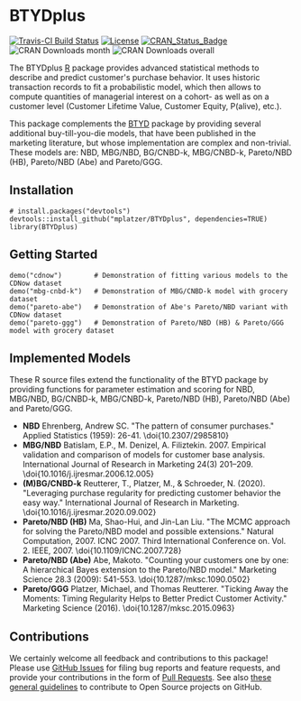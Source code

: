 # BTYDplus

[![Travis-CI Build Status](https://travis-ci.org/mplatzer/BTYDplus.svg?branch=master)](https://travis-ci.org/mplatzer/BTYDplus)
[![License](https://img.shields.io/badge/license-GPLv3-blue.svg)](https://www.gnu.org/licenses/gpl-3.0.html)
[![CRAN_Status_Badge](http://www.r-pkg.org/badges/version/BTYDplus)](https://CRAN.R-project.org/package=BTYDplus)
![CRAN Downloads month](https://cranlogs.r-pkg.org/badges/BTYDplus)
![CRAN Downloads overall](https://cranlogs.r-pkg.org/badges/grand-total/BTYDplus)
<!-- [![Coverage Status](https://img.shields.io/codecov/c/github/mplatzer/BTYDplus/master.svg)](https://codecov.io/github/mplatzer/BTYDplus?branch=master) -->

The BTYDplus [R](https://www.r-project.org/) package provides advanced statistical methods to describe and predict customer's purchase behavior. It uses historic transaction records to fit a probabilistic model, which then allows to compute quantities of managerial interest on a cohort- as well as on a customer level (Customer Lifetime Value, Customer Equity, P(alive), etc.).

This package complements the [BTYD](https://cran.r-project.org/package=BTYD) package by providing several additional buy-till-you-die models, that have been published in the marketing literature, but whose implementation are complex and non-trivial. These models are: NBD, MBG/NBD, BG/CNBD-k, MBG/CNBD-k, Pareto/NBD (HB), Pareto/NBD (Abe) and Pareto/GGG.

## Installation

```
# install.packages("devtools")
devtools::install_github("mplatzer/BTYDplus", dependencies=TRUE)
library(BTYDplus)
```

## Getting Started

```
demo("cdnow")        # Demonstration of fitting various models to the CDNow dataset
demo("mbg-cnbd-k")   # Demonstration of MBG/CNBD-k model with grocery dataset
demo("pareto-abe")   # Demonstration of Abe's Pareto/NBD variant with CDNow dataset
demo("pareto-ggg")   # Demonstration of Pareto/NBD (HB) & Pareto/GGG model with grocery dataset
```

## Implemented Models

These R source files extend the functionality of the BTYD package by providing functions for parameter estimation and scoring for NBD, MBG/NBD, BG/CNBD-k, MBG/CNBD-k, Pareto/NBD (HB), Pareto/NBD (Abe) and Pareto/GGG.

* **NBD** Ehrenberg, Andrew SC. "The pattern of consumer purchases." Applied Statistics (1959): 26-41. \doi{10.2307/2985810}
* **MBG/NBD** Batislam, E.P., M. Denizel, A. Filiztekin. 2007. Empirical validation and comparison of models for customer base analysis. International Journal of Research in Marketing 24(3) 201–209. \doi{10.1016/j.ijresmar.2006.12.005}
* **(M)BG/CNBD-k** Reutterer, T., Platzer, M., & Schroeder, N. (2020). "Leveraging purchase regularity for predicting customer behavior the easy way." International Journal of Research in Marketing. \doi{10.1016/j.ijresmar.2020.09.002}
* **Pareto/NBD (HB)** Ma, Shao-Hui, and Jin-Lan Liu. "The MCMC approach for solving the Pareto/NBD model and possible extensions." Natural Computation, 2007. ICNC 2007. Third International Conference on. Vol. 2. IEEE, 2007. \doi{10.1109/ICNC.2007.728}
* **Pareto/NBD (Abe)** Abe, Makoto. "Counting your customers one by one: A hierarchical Bayes extension to the Pareto/NBD model." Marketing Science 28.3 (2009): 541-553. \doi{10.1287/mksc.1090.0502}
* **Pareto/GGG** Platzer, Michael, and Thomas Reutterer. "Ticking Away the Moments: Timing Regularity Helps to Better Predict Customer Activity." Marketing Science (2016). \doi{10.1287/mksc.2015.0963}

## Contributions

We certainly welcome all feedback and contributions to this package! Please use [GitHub Issues](https://github.com/mplatzer/BTYDplus/issues) for filing bug reports and feature requests, and provide your contributions in the form of [Pull Requests](https://help.github.com/articles/about-pull-requests/). See also [these general guidelines](https://guides.github.com/activities/contributing-to-open-source/#contributing) to contribute to Open Source projects on GitHub.
